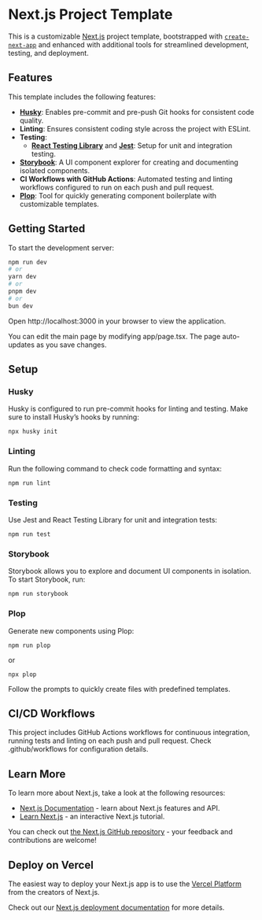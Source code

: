 # Next.js Project Template

This is a customizable [Next.js](https://nextjs.org) project template, bootstrapped with [`create-next-app`](https://nextjs.org/docs/app/api-reference/cli/create-next-app) and enhanced with additional tools for streamlined development, testing, and deployment.

## Features

This template includes the following features:

- **[Husky](https://typicode.github.io/husky/)**: Enables pre-commit and pre-push Git hooks for consistent code quality.
- **Linting**: Ensures consistent coding style across the project with ESLint.
- **Testing**:
  - **[React Testing Library](https://testing-library.com/docs/react-testing-library/intro)** and **[Jest](https://jestjs.io/)**: Setup for unit and integration testing.
- **[Storybook](https://storybook.js.org/)**: A UI component explorer for creating and documenting isolated components.
- **CI Workflows with GitHub Actions**: Automated testing and linting workflows configured to run on each push and pull request.
- **[Plop](https://plopjs.com/)**: Tool for quickly generating component boilerplate with customizable templates.

## Getting Started

To start the development server:

```bash
npm run dev
# or
yarn dev
# or
pnpm dev
# or
bun dev

```

Open http://localhost:3000 in your browser to view the application.

You can edit the main page by modifying app/page.tsx. The page auto-updates as you save changes.

## Setup

### Husky

Husky is configured to run pre-commit hooks for linting and testing. Make sure to install Husky’s hooks by running:

```
npx husky init
```

### Linting

Run the following command to check code formatting and syntax:

```
npm run lint
```

### Testing

Use Jest and React Testing Library for unit and integration tests:

```
npm run test
```

### Storybook

Storybook allows you to explore and document UI components in isolation. To start Storybook, run:

```
npm run storybook
```

### Plop

Generate new components using Plop:

```
npm run plop
```
or
```
npx plop
```

Follow the prompts to quickly create files with predefined templates.

## CI/CD Workflows

This project includes GitHub Actions workflows for continuous integration, running tests and linting on each push and pull request. Check .github/workflows for configuration details.

## Learn More

To learn more about Next.js, take a look at the following resources:

- [Next.js Documentation](https://nextjs.org/docs) - learn about Next.js features and API.
- [Learn Next.js](https://nextjs.org/learn) - an interactive Next.js tutorial.

You can check out [the Next.js GitHub repository](https://github.com/vercel/next.js) - your feedback and contributions are welcome!

## Deploy on Vercel

The easiest way to deploy your Next.js app is to use the [Vercel Platform](https://vercel.com/new?utm_medium=default-template&filter=next.js&utm_source=create-next-app&utm_campaign=create-next-app-readme) from the creators of Next.js.

Check out our [Next.js deployment documentation](https://nextjs.org/docs/app/building-your-application/deploying) for more details.
